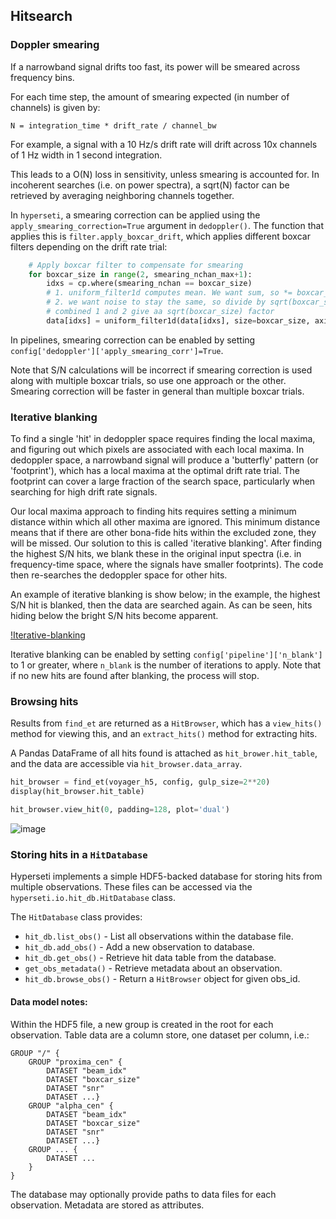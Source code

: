 ## Hitsearch

### Doppler smearing

If a narrowband signal drifts too fast, its power will be smeared across frequency bins.

For each time step, the amount of smearing expected (in number of channels) is given by:
```
N = integration_time * drift_rate / channel_bw
```
For example, a signal with a 10 Hz/s drift rate will drift across 10x channels of 1 Hz width
in 1 second integration. 

This leads to a O(N) loss in sensitivity, unless smearing is accounted for. In incoherent 
searches (i.e. on power spectra), a sqrt(N) factor can be retrieved by averaging neighboring
channels together. 

In `hyperseti`, a smearing correction can be applied using the `apply_smearing_correction=True` 
argument in `dedoppler()`. The function that applies this is `filter.apply_boxcar_drift`, which
applies different boxcar filters depending on the drift rate trial:

```python
    # Apply boxcar filter to compensate for smearing
    for boxcar_size in range(2, smearing_nchan_max+1):
        idxs = cp.where(smearing_nchan == boxcar_size)
        # 1. uniform_filter1d computes mean. We want sum, so *= boxcar_size
        # 2. we want noise to stay the same, so divide by sqrt(boxcar_size)
        # combined 1 and 2 give aa sqrt(boxcar_size) factor
        data[idxs] = uniform_filter1d(data[idxs], size=boxcar_size, axis=2) * np.sqrt(boxcar_size)
```

In pipelines, smearing correction can be enabled by setting `config['dedoppler']['apply_smearing_corr']=True`.

Note that S/N calculations will be incorrect if smearing correction is used along with multiple boxcar trials,
so use one approach or the other. Smearing correction will be faster in general than multiple boxcar trials.


### Iterative blanking

To find a single 'hit' in dedoppler space requires finding the local maxima, and figuring out which pixels are associated with each local maxima. In dedoppler space, a narrowband signal will produce a 'butterfly' pattern 
(or 'footprint'), which has a local maxima at the optimal drift rate trial. The footprint can cover a large fraction of the search space, particularly when searching for high drift rate signals. 

Our local maxima approach to finding hits requires setting a minimum distance within which all other maxima are ignored. This minimum distance means that if there are other bona-fide hits within the excluded zone, they will be missed. Our solution to this is called 'iterative blanking'. After finding the highest S/N hits, we blank these in the original input spectra (i.e. in frequency-time space, where the signals have smaller footprints). The code then re-searches the dedoppler space for other hits.

An example of iterative blanking is show below; in the example, the highest S/N hit is blanked, then the data are searched again. As can be seen, hits hiding below the bright S/N hits become apparent.

[!Iterative-blanking](https://user-images.githubusercontent.com/713251/227689177-42e81c48-53cc-4eb9-a8f9-4cea8ce37f2e.png)

Iterative blanking can be enabled by setting `config['pipeline']['n_blank']` to 1 or greater, where `n_blank` is the 
number of iterations to apply. Note that if no new hits are found after blanking, the process will stop. 

### Browsing hits

Results from `find_et` are returned as a `HitBrowser`, which has a `view_hits()` method for viewing this, and an `extract_hits()` method for extracting hits. 

A Pandas DataFrame of all hits found is attached as `hit_brower.hit_table`, and the data are accessible via `hit_browser.data_array`. 

```python
hit_browser = find_et(voyager_h5, config, gulp_size=2**20)
display(hit_browser.hit_table)

hit_browser.view_hit(0, padding=128, plot='dual')
```

![image](https://user-images.githubusercontent.com/713251/227728999-1bec6e2f-bfca-4ab7-ae59-d08010ad8a8d.png)


### Storing hits in a `HitDatabase`

Hyperseti implements a simple HDF5-backed database for storing hits from multiple observations. These files can be accessed via the `hyperseti.io.hit_db.HitDatabase` class. 

The `HitDatabase` class provides:

* `hit_db.list_obs()` - List all observations within the database file.
* `hit_db.add_obs()`  - Add a new observation to database.
* `hit_db.get_obs()`  - Retrieve hit data table from the database.
* `get_obs_metadata()` - Retrieve metadata about an observation.
* `hit_db.browse_obs()` - Return a `HitBrowser` object for given obs_id.

#### Data model notes:

Within the HDF5 file, a new group is created in the root for each observation.
Table data are a column store, one dataset per column, i.e.:

```
GROUP "/" {
    GROUP "proxima_cen" {
        DATASET "beam_idx"
        DATASET "boxcar_size"
        DATASET "snr"
        DATASET ...}
    GROUP "alpha_cen" {
        DATASET "beam_idx"
        DATASET "boxcar_size"
        DATASET "snr"
        DATASET ...}
    GROUP ... {
        DATASET ...
    }  
}
```

The database may optionally provide paths to data files for each observation. Metadata are stored
as attributes. 